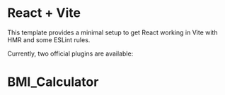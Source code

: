 # React + Vite

This template provides a minimal setup to get React working in Vite with HMR and some ESLint rules.

Currently, two official plugins are available:
# BMI_Calculator
